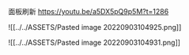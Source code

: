 面板刷新 https://youtu.be/a5DX5pQ9p5M?t=1286

![[../../ASSETS/Pasted image 20220903104925.png]]

![[../../ASSETS/Pasted image 20220903104931.png]]